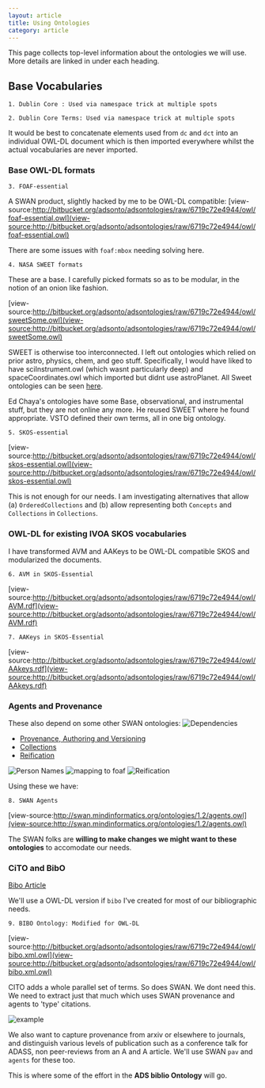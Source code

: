 ```yaml
---
layout: article
title: Using Ontologies
category: article
---
```


This page collects top-level information about the ontologies we will use. More
details are linked in under each heading.

## Base Vocabularies

	1. Dublin Core : Used via namespace trick at multiple spots
	
	2. Dublin Core Terms: Used via namespace trick at multiple spots
	
It would be best to concatenate elements used from `dc` and `dct` into an 
individual OWL-DL document which is then imported everywhere whilst the actual 
vocabularies are never imported.

### Base OWL-DL formats

	3. FOAF-essential

	
A SWAN product, slightly hacked by me to be OWL-DL compatible: 
[view-source:http://bitbucket.org/adsonto/adsontologies/raw/6719c72e4944/owl/foaf-essential.owl](view-source:http://bitbucket.org/adsonto/adsontologies/raw/6719c72e4944/owl/foaf-essential.owl)

There are some issues with `foaf:mbox` needing solving here.
	
	4. NASA SWEET formats
	
These are a base. I carefully picked formats so as to be modular, in the notion 
of an onion like fashion.

[view-source:http://bitbucket.org/adsonto/adsontologies/raw/6719c72e4944/owl/sweetSome.owl](view-source:http://bitbucket.org/adsonto/adsontologies/raw/6719c72e4944/owl/sweetSome.owl)
	
SWEET is otherwise too interconnected. I left out ontologies which relied on 
prior astro, physics, chem, and geo stuff. Specifically, I would have liked to 
have sciInstrument.owl (which wasnt particularly deep) and spaceCoordinates.owl 
which imported but didnt use astroPlanet. 
All Sweet ontologies can be seen [here](http://bitbucket.org/adsonto/adsontologies/src/tip/owl/sweet/).

Ed Chaya's ontologies have some Base, observational, and instrumental stuff, 
but they are not online any more. He reused SWEET where he found appropriate. 
VSTO defined their own terms, all in one big ontology. 


	5. SKOS-essential
	
[view-source:http://bitbucket.org/adsonto/adsontologies/raw/6719c72e4944/owl/skos-essential.owl](view-source:http://bitbucket.org/adsonto/adsontologies/raw/6719c72e4944/owl/skos-essential.owl)	

This is not enough for our needs. I am investigating alternatives that allow 
(a) `OrderedCollections` and (b) allow representing both `Concepts` and 
`Collections` in `Collections`.



### OWL-DL for existing IVOA SKOS vocabularies

I have transformed AVM and AAKeys to be OWL-DL compatible SKOS and modularized 
the documents. 

	6. AVM in SKOS-Essential
	
[view-source:http://bitbucket.org/adsonto/adsontologies/raw/6719c72e4944/owl/AVM.rdf](view-source:http://bitbucket.org/adsonto/adsontologies/raw/6719c72e4944/owl/AVM.rdf)

	7. AAKeys in SKOS-Essential

[view-source:http://bitbucket.org/adsonto/adsontologies/raw/6719c72e4944/owl/AAkeys.rdf](view-source:http://bitbucket.org/adsonto/adsontologies/raw/6719c72e4944/owl/AAkeys.rdf)

### Agents and Provenance

These also depend on some other SWAN ontologies:
![Dependencies](http://swan.mindinformatics.org/spec/1.2/images/SWAN-Agents-Module.png)

* [Provenance, Authoring and Versioning](http://swan.mindinformatics.org/ontologies/1.2/pav.owl)
* [Collections](http://swan.mindinformatics.org/ontologies/1.2/collections.owl)
* [Reification](http://swan.mindinformatics.org/ontologies/1.2/reification.owl)

![Person Names](http://swan.mindinformatics.org/imgs/agents-fig-1.png)
![mapping to foaf](http://swan.mindinformatics.org/imgs/agents-fig-3.png)
![Reification](http://swan.mindinformatics.org/spec/1.2/images/SWAN-Agents-Aka-Reified.png)

Using these we have:

	8. SWAN Agents
	
[view-source:http://swan.mindinformatics.org/ontologies/1.2/agents.owl](view-source:http://swan.mindinformatics.org/ontologies/1.2/agents.owl)

The SWAN folks are **willing to make changes we might want to these ontologies** 
to accomodate our needs.

### CiTO and BibO

[Bibo Article](http://bibliontology.com/content/article)

We'll use a OWL-DL version if `bibo` I've created for most of our bibliographic 
needs.

	9. BIBO Ontology: Modified for OWL-DL
	
[view-source:http://bitbucket.org/adsonto/adsontologies/raw/6719c72e4944/owl/bibo.xml.owl](view-source:http://bitbucket.org/adsonto/adsontologies/raw/6719c72e4944/owl/bibo.xml.owl)

CITO adds a whole parallel set of terms. So does SWAN. We dont need this. We 
need to extract just that much which uses SWAN provenance and agents to 'type' 
citations.

![example](http://swan.mindinformatics.org/imgs/citations-2.png)

We also want to capture provenance from arxiv or elsewhere to journals, and 
distinguish various levels of publication such as a conference talk for ADASS, 
non peer-reviews from an A and A article. We'll use SWAN `pav` and `agents` for 
these too.

This is where some of the effort in the **ADS biblio Ontology** will go.
